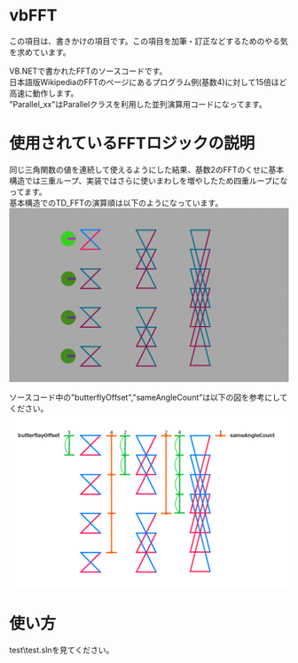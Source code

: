 ﻿# vbFFT
この項目は、書きかけの項目です。この項目を加筆・訂正などするためのやる気を求めています。  

VB.NETで書かれたFFTのソースコードです。  
日本語版WikipediaのFFTのページにあるプログラム例(基数4)に対して15倍ほど高速に動作します。  
"Parallel_xx"はParallelクラスを利用した並列演算用コードになってます。  

#  使用されているFFTロジックの説明
同じ三角関数の値を連続して使えるようにした結果、基数2のFFTのくせに基本構造では三重ループ、実装ではさらに使いまわしを増やしたため四重ループになってます。  
基本構造でのTD_FFTの演算順は以下のようになっています。
![image1](https://github.com/huskofcrayfish/vbFFT/blob/master/resource/image1.gif)
  
    
ソースコード中の"butterflyOffset","sameAngleCount"は以下の図を参考にしてください。
![image0](https://github.com/huskofcrayfish/vbFFT/blob/master/resource/image0.png)

#  使い方
test\test.slnを見てください。

